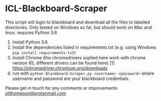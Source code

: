 # ICL-Blackboard-Scraper
This script will login to blackboard and download all the files to labelled directories.
Only tested on Windows so far, but should work on Mac and linux. requires Python 3.6

1. Install Python 3.6
2. Install the dependencies listed in requirements.txt (e.g. using Windows ```pip install requirements.txt```)
3. Install Chrome (the chromedrivers suplied here work with chrome version 85, different drivers can be found here) [1] https://chromedriver.chromium.org/downloads
4. run with ```python Blackboard-Scraper.py <username> <password>``` where username and password are your blackboard credentials.

Please get in touch for any comments or improvements olithompson@protonmail.com
